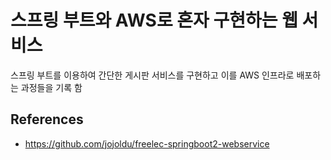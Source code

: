 # 스프링 부트와 AWS로 혼자 구현하는 웹 서비스

스프링 부트를 이용하여 간단한 게시판 서비스를 구현하고 이를 AWS 인프라로 배포하는 과정들을 기록 함

## References 

- https://github.com/jojoldu/freelec-springboot2-webservice
